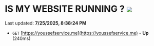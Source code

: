 # IS MY WEBSITE RUNNING ? [![](https://img.shields.io/static/v1?label=Sponsor&message=%E2%9D%A4&logo=GitHub&color=%23fe8e86)](https://github.com/sponsors/Youssef-Lehmam)

Last updated: **7/25/2025, 8:38:24 PM**

- `GET` [https://youssefservice.me](https://youssefservice.me) - **Up** (240ms)
